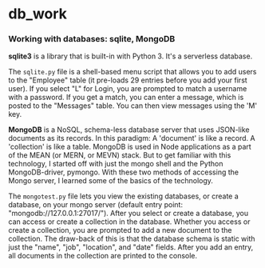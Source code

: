# db_work
### Working with databases: sqlite, MongoDB

**sqlite3** is a library that is built-in with Python 3. It's a serverless database. 

The `sqlite.py` file is a shell-based menu script that allows you to add users
to the "Employee" table (it pre-loads 29 entries before you add your first user).
If you select "L" for Login, you are prompted to match a username with a password.
If you get a match, you can enter a message, which is posted to the "Messages" table.
You can then view messages using the 'M' key.

**MongoDB** is a NoSQL, schema-less database server that uses JSON-like documents as its records.
In this paradigm: A 'document' is like a record. A 'collection' is like a table.
MongoDB is used in Node applications as a part of the MEAN (or MERN, or MEVN) stack.
But to get familiar with this technology, I started off with just the mongo shell
and the Python MongoDB-driver, pymongo. With these two methods of accessing the 
Mongo server, I learned some of the basics of the technology. 

The `mongotest.py` file lets you view the existing databases, or create a database,
on your mongo server (default entry point: "mongodb://127.0.0.1:27017/").
After you select or create a database, you can access or create a collection 
in the database. Whether you access or create a collection, you are prompted to 
add a new document to the collection. The draw-back of this is that the database
schema is static with just the "name", "job", "location", and "date" fields.
After you add an entry, all documents in the collection are printed to the console.
